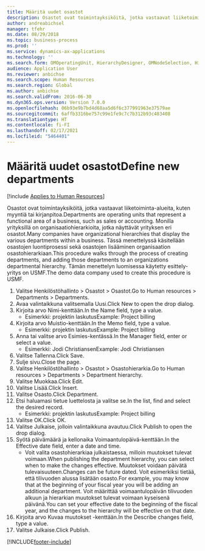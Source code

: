```yaml
---
title: Määritä uudet osastot
description: Osastot ovat toimintayksiköitä, jotka vastaavat liiketoiminta-alueita, kuten myyntiä tai kirjanpitoa.
author: andreabichsel
manager: tfehr
ms.date: 08/29/2018
ms.topic: business-process
ms.prod: ''
ms.service: dynamics-ax-applications
ms.technology: ''
ms.search.form: OMOperatingUnit, HierarchyDesigner, OMNodeSelection, HierarchyPublishAndCloseForm, HcmPersonnelManagementWorkspace
audience: Application User
ms.reviewer: anbichse
ms.search.scope: Human Resources
ms.search.region: Global
ms.author: anbichse
ms.search.validFrom: 2016-06-30
ms.dyn365.ops.version: Version 7.0.0
ms.openlocfilehash: 06b93e9b7bd4d68aa5d6f6c377991963e37579ae
ms.sourcegitcommit: 6affb3316be757c99e1fe9c7c7b312b93c483408
ms.translationtype: HT
ms.contentlocale: fi-FI
ms.lasthandoff: 02/17/2021
ms.locfileid: "5464401"
---
```

# <a name="define-new-departments"></a><span data-ttu-id="b62fa-103">Määritä uudet osastot</span><span class="sxs-lookup"><span data-stu-id="b62fa-103">Define new departments</span></span>

[!include [Applies to Human Resources](../includes/applies-to-hr.md)]



<span data-ttu-id="b62fa-104">Osastot ovat toimintayksiköitä, jotka vastaavat liiketoiminta-alueita, kuten myyntiä tai kirjanpitoa.</span><span class="sxs-lookup"><span data-stu-id="b62fa-104">Departments are operating units that represent a functional area of a business, such as sales or accounting.</span></span> <span data-ttu-id="b62fa-105">Monilla yrityksillä on organisaatiohierarkioita, jotka näyttävät yrityksen eri osastot.</span><span class="sxs-lookup"><span data-stu-id="b62fa-105">Many companies have organizational hierarchies that display the various departments within a business.</span></span> <span data-ttu-id="b62fa-106">Tässä menettelyssä käsitellään osastojen luontiprosessi sekä osastojen lisääminen organisaation osastohierarkiaan.</span><span class="sxs-lookup"><span data-stu-id="b62fa-106">This procedure walks through the process of creating departments, and adding those departments to an organizations departmental hierarchy.</span></span> <span data-ttu-id="b62fa-107">Tämän menettelyn luomisessa käytetty esittely-yritys on USMF.</span><span class="sxs-lookup"><span data-stu-id="b62fa-107">The demo data company used to create this procedure is USMF.</span></span>

1. <span data-ttu-id="b62fa-108">Valitse Henkilöstöhallinto > Osastot > Osastot.</span><span class="sxs-lookup"><span data-stu-id="b62fa-108">Go to Human resources > Departments > Departments.</span></span>
2. <span data-ttu-id="b62fa-109">Avaa valintaikkuna valitsemalla Uusi.</span><span class="sxs-lookup"><span data-stu-id="b62fa-109">Click New to open the drop dialog.</span></span>
3. <span data-ttu-id="b62fa-110">Kirjoita arvo Nimi-kenttään.</span><span class="sxs-lookup"><span data-stu-id="b62fa-110">In the Name field, type a value.</span></span>
    * <span data-ttu-id="b62fa-111">Esimerkki: projektin laskutus</span><span class="sxs-lookup"><span data-stu-id="b62fa-111">Example: Project billing</span></span>  
4. <span data-ttu-id="b62fa-112">Kirjoita arvo Muistio-kenttään.</span><span class="sxs-lookup"><span data-stu-id="b62fa-112">In the Memo field, type a value.</span></span>
    * <span data-ttu-id="b62fa-113">Esimerkki: projektin laskutus</span><span class="sxs-lookup"><span data-stu-id="b62fa-113">Example: Project billing</span></span>  
5. <span data-ttu-id="b62fa-114">Anna tai valitse arvo Esimies-kentässä.</span><span class="sxs-lookup"><span data-stu-id="b62fa-114">In the Manager field, enter or select a value.</span></span>
    * <span data-ttu-id="b62fa-115">Esimerkki: Jodi Christiansen</span><span class="sxs-lookup"><span data-stu-id="b62fa-115">Example: Jodi Christiansen</span></span>  
6. <span data-ttu-id="b62fa-116">Valitse Tallenna.</span><span class="sxs-lookup"><span data-stu-id="b62fa-116">Click Save.</span></span>
7. <span data-ttu-id="b62fa-117">Sulje sivu.</span><span class="sxs-lookup"><span data-stu-id="b62fa-117">Close the page.</span></span>
8. <span data-ttu-id="b62fa-118">Valitse Henkilöstöhallinto > Osastot > Osastohierarkia.</span><span class="sxs-lookup"><span data-stu-id="b62fa-118">Go to Human resources > Departments > Department hierarchy.</span></span>
9. <span data-ttu-id="b62fa-119">Valitse Muokkaa.</span><span class="sxs-lookup"><span data-stu-id="b62fa-119">Click Edit.</span></span>
10. <span data-ttu-id="b62fa-120">Valitse Lisää.</span><span class="sxs-lookup"><span data-stu-id="b62fa-120">Click Insert.</span></span>
11. <span data-ttu-id="b62fa-121">Valitse Osasto.</span><span class="sxs-lookup"><span data-stu-id="b62fa-121">Click Department.</span></span>
12. <span data-ttu-id="b62fa-122">Etsi haluamasi tietue luettelosta ja valitse se.</span><span class="sxs-lookup"><span data-stu-id="b62fa-122">In the list, find and select the desired record.</span></span>
    * <span data-ttu-id="b62fa-123">Esimerkki: projektin laskutus</span><span class="sxs-lookup"><span data-stu-id="b62fa-123">Example: Project billing</span></span>  
13. <span data-ttu-id="b62fa-124">Valitse OK.</span><span class="sxs-lookup"><span data-stu-id="b62fa-124">Click OK.</span></span>
14. <span data-ttu-id="b62fa-125">Valitse Julkaise, jolloin valintaikkuna avautuu.</span><span class="sxs-lookup"><span data-stu-id="b62fa-125">Click Publish to open the drop dialog.</span></span>
15. <span data-ttu-id="b62fa-126">Syötä päivämäärä ja kellonaika Voimaantulopäivä-kenttään.</span><span class="sxs-lookup"><span data-stu-id="b62fa-126">In the Effective date field, enter a date and time.</span></span>
    * <span data-ttu-id="b62fa-127">Voit valita osastohierarkiaa julkaistaessa, milloin muutokset tulevat voimaan.</span><span class="sxs-lookup"><span data-stu-id="b62fa-127">When publishing the department hierarchy, you can select when to make the changes effective.</span></span> <span data-ttu-id="b62fa-128">Muutokset voidaan päivätä tulevaisuuteen.</span><span class="sxs-lookup"><span data-stu-id="b62fa-128">Changes can be future dated.</span></span> <span data-ttu-id="b62fa-129">Voit esimerkiksi tietää, että tilivuoden alussa lisätään osasto.</span><span class="sxs-lookup"><span data-stu-id="b62fa-129">For example, you may know that at the beginning of your fiscal year you will be adding an additional department.</span></span> <span data-ttu-id="b62fa-130">Voit määrittää voimaantulopäivän tilivuoden alkuun ja hierarkian muutokset tulevat voimaan kyseisenä päivänä.</span><span class="sxs-lookup"><span data-stu-id="b62fa-130">You can set your effective date to the beginning of the fiscal year, and the changes to the hierarchy will be effective on that date.</span></span>  
16. <span data-ttu-id="b62fa-131">Kirjoita arvo Kuvaa muutokset -kenttään.</span><span class="sxs-lookup"><span data-stu-id="b62fa-131">In the Describe changes field, type a value.</span></span>
17. <span data-ttu-id="b62fa-132">Valitse Julkaise.</span><span class="sxs-lookup"><span data-stu-id="b62fa-132">Click Publish.</span></span>



[!INCLUDE[footer-include](../includes/footer-banner.md)]